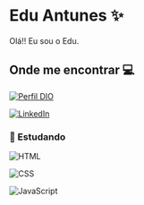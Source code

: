 # Edu Antunes ✨
Olá!! Eu sou o Edu.

## Onde me encontrar 💻
[![Perfil DIO](https://img.shields.io/badge/-Meu%20Perfil%20na%20DIO-30A3DC?style=for-the-badge)](https://www.dio.me/users/eduardo_antunes85)



[![LinkedIn](https://img.shields.io/badge/-LinkedIn-60116A?style=for-the-badge&logo=linkedin&logoColor=fff)](https://www.linkedin.com/in/eduardo-antunes-de-souza-1a129259/)




### 📖 Estudando
![HTML](https://img.shields.io/badge/HTML-fffdd0?style=for-the-badge&logo=html5&logoColor=30A3DC)

![CSS](https://img.shields.io/badge/CSS3-fffdd0?style=for-the-badge&logo=css3&logoColor=E94D5F)

![JavaScript](https://img.shields.io/badge/JavaScript-fffdd0?style=for-the-badge&logo=javascript&logoColor=30A3DC)